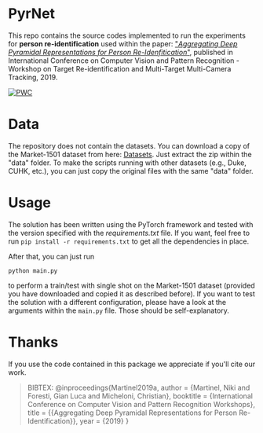 # PyrNet
This repo contains the source codes implemented to run the experiments for **person re-identification** used within the paper: ["*Aggregating Deep Pyramidal Representations for Person Re-Idenfitication*"](regating_Deep_Pyramidal_Representations_for_Person_Re-Identification_CVPRW_201…), published in International Conference on Computer Vision and Pattern Recognition - Workshop on Target Re-identification and Multi-Target Multi-Camera Tracking, 2019.

[![PWC](https://img.shields.io/endpoint.svg?url=https://paperswithcode.com/badge/aggregating-deep-pyramidal-representations/person-re-identification-on-dukemtmc-reid)](https://paperswithcode.com/sota/person-re-identification-on-dukemtmc-reid?p=aggregating-deep-pyramidal-representations)

# Data
The repository does not contain the datasets. You can download a copy of the Market-1501 dataset from here: [Datasets](https://drive.google.com/file/d/1HfgS3HveeY74Jz5rnTIrKB1eH4AIGwHg/view?usp=sharing). Just extract the zip within the "data" folder. To make the scripts running with other datasets (e.g., Duke, CUHK, etc.), you can just copy the original files with the same "data" folder.

# Usage
The solution has been written using the PyTorch framework and tested with the version specified with the *requirements.txt* file. If you want, feel free to run 
`pip install -r requirements.txt`
to get all the dependencies in place.
  
After that, you can just run 

    python main.py
to perform a train/test with single shot on the Market-1501 dataset (provided you have downloaded and copied it as described before).
If you want to test the solution with a different configuration, please have a look at the arguments within the `main.py` file. Those should be self-explanatory.

# Thanks
If you use the code contained in this package we appreciate if you'll cite our work.
> BIBTEX: @inproceedings{Martinel2019a,
author = {Martinel, Niki and Foresti, Gian Luca and Micheloni, Christian},
booktitle = {International Conference on Computer Vision and Pattern Recognition Workshops},
title = {{Aggregating Deep Pyramidal Representations for Person Re-Identification}},
year = {2019}
}

